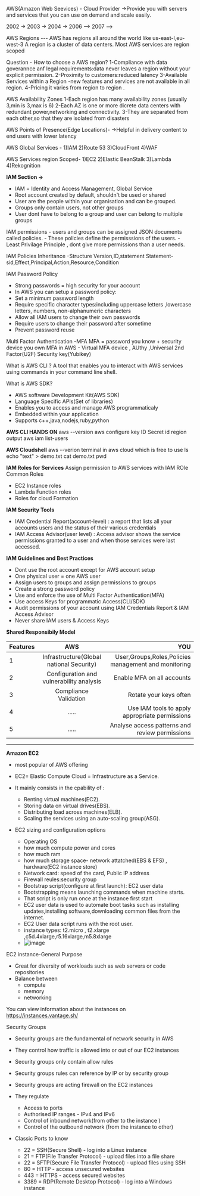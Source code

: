 AWS(Amazon Web Seevices) - Cloud Provider 
->Provide you with servers and services that you can use on demand and scale easily.

2002  -> 2003 -> 2004 -> 2006 --> 2007 -->

AWS Regions ---
AWS has regions all around the world like us-east-I,eu-west-3
A region is a cluster of data centers.
Most AWS services are region scoped

Question - How to choose a AWS region?
1-Compliance with data goverannce anf legal requirements:data never leaves a region without your explicit permission.
2-Proximity to customers:reduced latency
3-Available Services within a Region -new features and services are not available in all region.
4-Pricing it varies from region to region .


AWS Availability Zones 
1-Each region has many availability zones (usually 3,min is 3,max is 6)
2-Each AZ is one or more dicrete data centers with redundant power,networking and connectivity.
3-They are separated from each other,so that they are isolated from disasters

[logo]:https://www.w3schools.com/aws/images/availabilityzones.png "Logo Title Text 2"


AWS Points of Presence(Edge Locations)-
->Helpful in delivery content to end users with lower latency


AWS Global Services -
1)IAM
2)Route 53
3)CloudFront
4)WAF

AWS Services region Scoped-
1)EC2
2)Elastic BeanStalk
3)Lambda
4)Rekognition


**IAM Section ->** 

- IAM = Identity and Access Management, Global Service
- Root account created by default, shouldn't be used or shared
- User are the people within your organisation and can be grouped.
- Groups only contain users, not other groups
- User dont have to belong to a group and user can belong to multiple groups

IAM permissions - users and  groups can be assigned JSON documents called policies.
                - These policies define the permisssions of the users.
                - Least Privilage Principle , dont give more permissions than a user needs.

IAM Policies Inheritance -Structure
Version,ID,statement
Statement-sid,Effect,Principal,Action,Resource,Condition

IAM Password Policy 
- Strong passwords = high security for your account
- In AWS you can setup a password policy:
- Set a minimum password length
- Require specific character types:including uppercase letters ,lowercase letters, numbers, non-alphanumeric characters
- Allow all IAM users to change their own passwords
- Require users to change their password after sometime
- Prevent password reuse

Multi Factor Authentication -MFA 
MFA = password you know + security device you own
MFA in AWS - Virtual MFA device , AUthy ,Universal 2nd Factor(U2F) Security key(Yubikey)


What is AWS CLI ?
A tool that enables you to interact with AWS services using commands in your command line shell.

What is AWS SDK?
- AWS software Development Kit(AWS SDK)
- Language Specific APIs(Set of libraries)
- Enables you to access and manage AWS programmaticaly
- Embedded within your application
- Supports c++,java,nodejs,ruby,python

**AWS CLI HANDS ON**
  aws --version
  aws configure 
  key ID
  Secret id
  region 
  output 
  aws iam list-users

**AWS Cloudshell**
aws --verion
terminal in aws cloud which is free to use
ls
echo "text" > demo.txt
cat demo.txt
pwd

**IAM Roles for Services**
Assign permission to AWS services with IAM ROle
Common Roles 
- EC2 Instance roles
- Lambda Function roles
- Roles for cloud Formation

**IAM Security Tools**
- IAM Credential Report(account-level) : a report that lists all your accounts users and the status of their various credentials
- IAM Access Advisor(user level) : Access advisor shows the service permissions granted to a user and when those services were last accessed.

**IAM Guidelines and Best Practices**
- Dont use the root account except for AWS account setup
- One physical user = one AWS user
- Assign users to groups and assign permissions to groups
- Create a strong password policy
- Use and enforce the use of Multi Factor Authentication(MFA)
- Use access Keys for programmatic Access(CLI/SDK)
- Audit permissions of your account using IAM Credentials Report & IAM Access Advisor
- Never share IAM users & Access Keys


**Shared Responsibily Model**

| Features       | AWS          | YOU  |
| ------------- |:-------------:| -----:|
| 1             | Infrastructure(Global national Security)  | User,Groups,Roles,Policies management and monitoring |
| 2             | Configuration and vulnerability analysis  | Enable MFA on all accounts|
| 3             | Compliance Validation                     |    Rotate your keys often |
| 4             | .....                                     | Use IAM tools to apply appropriate permissions 
| 5             |   .....                                   | Analyse access patterns and review permissions


---

**Amazon EC2**
- most popular of AWS offering
- EC2= Elastic Compute Cloud = Infrastructure as a Service.
- It mainly consists in the cpability of :
    - Renting virtual machines(EC2).
    - Storing data on virtual drives(EBS).
    - Distributing load across machines(ELB).
    - Scaling the services using an auto-scaling group(ASG).

- EC2 sizing and configuration options
   - Operating OS
   - how much compute power and cores
   - how much ram
   - how much storage space- network attatched(EBS & EFS) , hardware(EC2 instance store)
   - Network card: speed of the card, Public IP address
   - Firewall reules:security group
   - Bootstrap script(configure at first launch): EC2 user data
   - Bootstrapping means launching commands when machine starts.
   - That script is only run once at the instance first start
   - EC2 user data is used to automate boot tasks such as installing updates,installing software,downloading common files from the internet.
   - EC2 User data script runs with the root user.
   - instance types: t2.micro , t2.xlarge ,c5d.4xlarge,r5.16xlarge,m5.8xlarge
   - ![image](https://github.com/user-attachments/assets/735bea61-5a31-4e44-bce7-bc4f7bff4fc8)
 
EC2 instance-General Purpose
- Great for diversity of workloads such as web servers or code repositories
- Balance between
  - compute
  - memory
  - networking

You can view information about the instances on  https://instances.vantage.sh/

Security Groups 
- Security groups are the fundamental of network security in AWS
- They control how traffic is allowed into or out of our EC2 instances
- Security groups only contain allow rules
- Security groups rules can reference by IP or by security group
- Security groups are acting firewall on the EC2 instances
- They regulate
    - Access to ports
    - Authorised IP ranges - IPv4 and IPv6
    - Control of inbound network(from other to the instance )
    - Control of the outbound network (from the instance to other)

- Classic Ports to know
    - 22 = SSH(Secure Shell) - log into a Linux instance
    - 21 = FTP(File Transfer Protocol) - upload files into a file share
    - 22 = SFTP(Secure File Transfer Protocol) - upload files using SSH
    - 80 = HTTP - access unsecured websites
    - 443 = HTTPS - access secured websites
    - 3389 = RDP(Remote Desktop Protocol) - log into a Windows instance 

   


  
  


